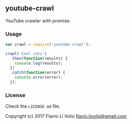 ## youtube-crawl

YouTube crawler with promise.

### Usage
```javascript
var crawl = require('youtube-crawl');

crawl('Cool cats')
  .then(function(results) {
    console.log(results);
  })
  .catch(function(error) {
    console.error(error);
  });
```

### License
Check the `LICENSE.md` file.

Copyright (c) 2017 Flavio Li Volsi <flavio.livolsi@gmail.com>
